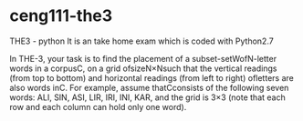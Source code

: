 # ceng111-the3
THE3 - python
It is an take home exam which is coded with Python2.7


In THE-3, your task is to find the placement of a subset-setWofN-letter words in a corpusC, on a grid ofsizeN×Nsuch that the vertical readings (from top to bottom) and horizontal readings (from left to right) ofletters are also words inC.  For example, assume thatCconsists of the following seven words:
ALI, SIN, ASI, LIR, IRI, INI, KAR,
and the grid is 3×3 (note that each row and each column can hold only one word).  
